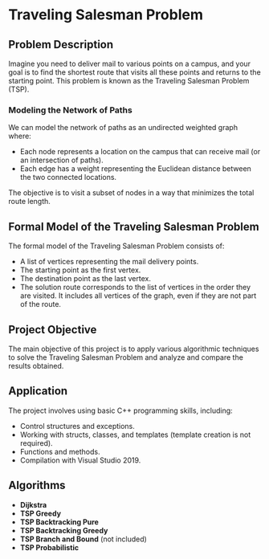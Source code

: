 # Traveling Salesman Problem

## Problem Description

Imagine you need to deliver mail to various points on a campus, and your goal is to find the shortest route that visits all these points and returns to the starting point. This problem is known as the Traveling Salesman Problem (TSP).

### Modeling the Network of Paths

We can model the network of paths as an undirected weighted graph where:

- Each node represents a location on the campus that can receive mail (or an intersection of paths).
- Each edge has a weight representing the Euclidean distance between the two connected locations.

The objective is to visit a subset of nodes in a way that minimizes the total route length.

## Formal Model of the Traveling Salesman Problem

The formal model of the Traveling Salesman Problem consists of:

- A list of vertices representing the mail delivery points.
- The starting point as the first vertex.
- The destination point as the last vertex.
- The solution route corresponds to the list of vertices in the order they are visited. It includes all vertices of the graph, even if they are not part of the route.

## Project Objective

The main objective of this project is to apply various algorithmic techniques to solve the Traveling Salesman Problem and analyze and compare the results obtained.

## Application

The project involves using basic C++ programming skills, including:

- Control structures and exceptions.
- Working with structs, classes, and templates (template creation is not required).
- Functions and methods.
- Compilation with Visual Studio 2019.

## Algorithms

- **Dijkstra**
- **TSP Greedy** 
- **TSP Backtracking Pure** 
- **TSP Backtracking Greedy** 
- **TSP Branch and Bound** (not included)
- **TSP Probabilistic**
